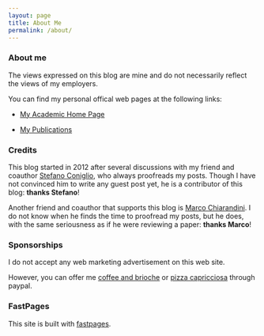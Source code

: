 ```yaml
---
layout: page
title: About Me
permalink: /about/
---
```


### About me
The views expressed on this blog are mine and do not necessarily reflect the views of my employers.

You can find my personal offical web pages at the following links:

* [My Academic Home Page](http://matematica.unipv.it/gualandi/)

* [My Publications](https://scholar.google.it/citations?user=6Ogg5A0AAAAJ)

### Credits
This blog started in 2012 after several discussions with my friend and coauthor [Stefano Coniglio](https://www.southampton.ac.uk/maths/about/staff/sc2r15.page), who always proofreads my posts. Though I have not convinced him to write any guest post yet, he is a contributor of this blog: **thanks Stefano**!

Another friend and coauthor that supports this blog is [Marco Chiarandini](https://imada.sdu.dk/~marco/). I do not know when he finds the time to proofread my posts, but he does, with the same seriousness as if he were reviewing a paper: **thanks Marco**!


### Sponsorships
I do not accept any web marketing advertisement on this web site. 

However, you can offer me [coffee and brioche](http://paypal.me/stegua/2.10) or [pizza capricciosa](http://paypal.me/stegua/7.00) through paypal.

### FastPages
This site is built with [fastpages](https://github.com/fastai/fastpages).
